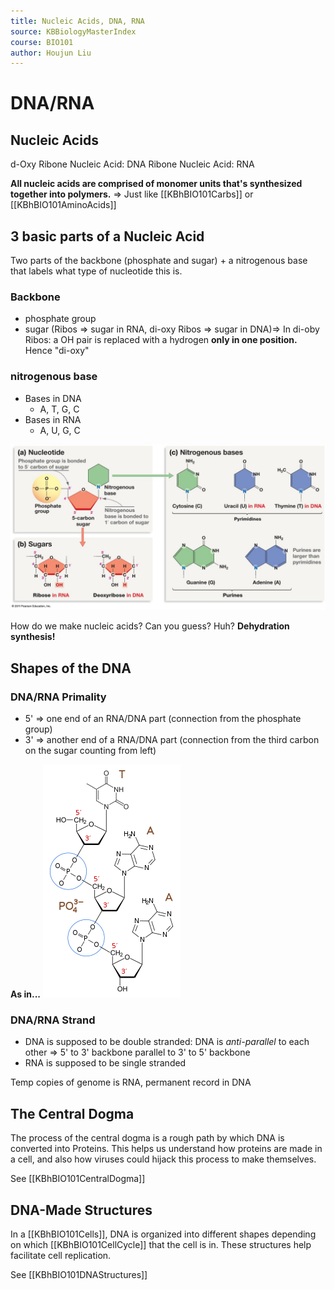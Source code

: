 ```yaml
---
title: Nucleic Acids, DNA, RNA
source: KBBiologyMasterIndex
course: BIO101
author: Houjun Liu
---
```


# DNA/RNA

## Nucleic Acids

d-Oxy Ribone Nucleic Acid: DNA
Ribone Nucleic Acid: RNA

**All nucleic acids are comprised of monomer units that's synthesized together into polymers.** => Just like [[KBhBIO101Carbs]] or [[KBhBIO101AminoAcids]]

## 3 basic parts of a Nucleic Acid
Two parts of the backbone (phosphate and sugar) + a nitrogenous base that labels what type of nucleotide this is.

### Backbone 
- phosphate group
- sugar (Ribos => sugar in RNA, di-oxy Ribos => sugar in DNA)=> In di-oby Ribos: a OH pair is replaced with a hydrogen **only in one position.** Hence "di-oxy"

### nitrogenous base
- Bases in DNA
	- A, T, G, C
- Bases in RNA
	- A, U, G, C

![d_na.jpg](d_na.jpg)

How do we make nucleic acids? Can you guess? Huh? **Dehydration synthesis!**

## Shapes of the DNA
### DNA/RNA Primality
- 5' => one end of an RNA/DNA part (connection from the phosphate group)
- 3' => another end of a RNA/DNA part (connection from the third carbon on the sugar counting from left)

**As in...**
![DNA 5 prime to three prime](5primeto3prime.png)

### DNA/RNA Strand
* DNA is supposed to be double stranded: DNA is *anti-parallel* to each other => 5' to 3' backbone parallel to 3' to 5' backbone
* RNA is supposed to be single stranded
 
 Temp copies of genome is RNA, permanent record in DNA
 
 ## The Central Dogma
 The process of the central dogma is a rough path by which DNA is converted into Proteins. This helps us understand how proteins are made in a cell, and also how viruses could hijack this process to make themselves.
 
 See [[KBhBIO101CentralDogma]] 
 
## DNA-Made Structures
In a [[KBhBIO101Cells]], DNA is organized into different shapes depending on which [[KBhBIO101CellCycle]] that the cell is in. These structures help facilitate cell replication.

See [[KBhBIO101DNAStructures]]
 